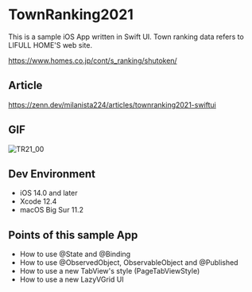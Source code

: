 # TownRanking2021
This is a sample iOS App written in Swift UI. Town ranking data refers to LIFULL HOME'S web site.

https://www.homes.co.jp/cont/s_ranking/shutoken/

## Article

https://zenn.dev/milanista224/articles/townranking2021-swiftui

## GIF

![TR21_00](https://user-images.githubusercontent.com/8732417/112757083-1b3a6900-9023-11eb-9e1d-4e447e7ac24f.gif)

## Dev Environment

* iOS 14.0 and later
* Xcode 12.4
* macOS Big Sur 11.2

## Points of this sample App

* How to use @State and @Binding
* How to use @ObservedObject, ObservableObject and @Published
* How to use a new TabView's style (PageTabViewStyle)
* How to use a new LazyVGrid UI
